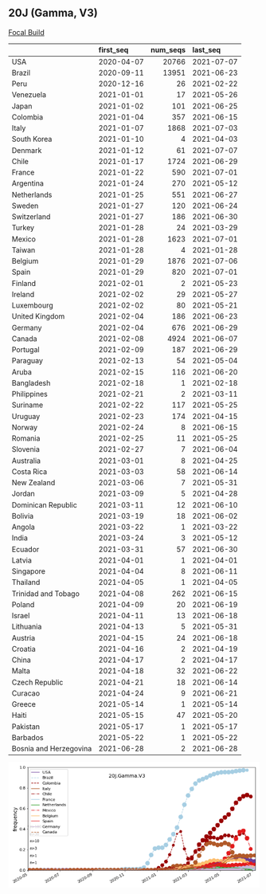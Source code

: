 

## 20J (Gamma, V3)
[Focal Build](https://nextstrain.org/groups/neherlab/ncov/20J.Gamma.V3)

|                        | first_seq   |   num_seqs | last_seq   |
|:-----------------------|:------------|-----------:|:-----------|
| USA                    | 2020-04-07  |      20766 | 2021-07-07 |
| Brazil                 | 2020-09-11  |      13951 | 2021-06-23 |
| Peru                   | 2020-12-16  |         26 | 2021-02-22 |
| Venezuela              | 2021-01-01  |         17 | 2021-05-26 |
| Japan                  | 2021-01-02  |        101 | 2021-06-25 |
| Colombia               | 2021-01-04  |        357 | 2021-06-15 |
| Italy                  | 2021-01-07  |       1868 | 2021-07-03 |
| South Korea            | 2021-01-10  |          4 | 2021-04-03 |
| Denmark                | 2021-01-12  |         61 | 2021-07-07 |
| Chile                  | 2021-01-17  |       1724 | 2021-06-29 |
| France                 | 2021-01-22  |        590 | 2021-07-01 |
| Argentina              | 2021-01-24  |        270 | 2021-05-12 |
| Netherlands            | 2021-01-25  |        551 | 2021-06-27 |
| Sweden                 | 2021-01-27  |        120 | 2021-06-24 |
| Switzerland            | 2021-01-27  |        186 | 2021-06-30 |
| Turkey                 | 2021-01-28  |         24 | 2021-03-29 |
| Mexico                 | 2021-01-28  |       1623 | 2021-07-01 |
| Taiwan                 | 2021-01-28  |          4 | 2021-01-28 |
| Belgium                | 2021-01-29  |       1876 | 2021-07-06 |
| Spain                  | 2021-01-29  |        820 | 2021-07-01 |
| Finland                | 2021-02-01  |          2 | 2021-05-23 |
| Ireland                | 2021-02-02  |         29 | 2021-05-27 |
| Luxembourg             | 2021-02-02  |         80 | 2021-05-21 |
| United Kingdom         | 2021-02-04  |        186 | 2021-06-23 |
| Germany                | 2021-02-04  |        676 | 2021-06-29 |
| Canada                 | 2021-02-08  |       4924 | 2021-06-07 |
| Portugal               | 2021-02-09  |        187 | 2021-06-29 |
| Paraguay               | 2021-02-13  |         54 | 2021-05-04 |
| Aruba                  | 2021-02-15  |        116 | 2021-06-20 |
| Bangladesh             | 2021-02-18  |          1 | 2021-02-18 |
| Philippines            | 2021-02-21  |          2 | 2021-03-11 |
| Suriname               | 2021-02-22  |        117 | 2021-05-25 |
| Uruguay                | 2021-02-23  |        174 | 2021-04-15 |
| Norway                 | 2021-02-24  |          8 | 2021-06-15 |
| Romania                | 2021-02-25  |         11 | 2021-05-25 |
| Slovenia               | 2021-02-27  |          7 | 2021-06-04 |
| Australia              | 2021-03-01  |          8 | 2021-04-25 |
| Costa Rica             | 2021-03-03  |         58 | 2021-06-14 |
| New Zealand            | 2021-03-06  |          7 | 2021-05-31 |
| Jordan                 | 2021-03-09  |          5 | 2021-04-28 |
| Dominican Republic     | 2021-03-11  |         12 | 2021-06-10 |
| Bolivia                | 2021-03-19  |         18 | 2021-06-02 |
| Angola                 | 2021-03-22  |          1 | 2021-03-22 |
| India                  | 2021-03-24  |          3 | 2021-05-12 |
| Ecuador                | 2021-03-31  |         57 | 2021-06-30 |
| Latvia                 | 2021-04-01  |          1 | 2021-04-01 |
| Singapore              | 2021-04-04  |          8 | 2021-06-11 |
| Thailand               | 2021-04-05  |          1 | 2021-04-05 |
| Trinidad and Tobago    | 2021-04-08  |        262 | 2021-06-15 |
| Poland                 | 2021-04-09  |         20 | 2021-06-19 |
| Israel                 | 2021-04-11  |         13 | 2021-06-18 |
| Lithuania              | 2021-04-13  |          5 | 2021-05-31 |
| Austria                | 2021-04-15  |         24 | 2021-06-18 |
| Croatia                | 2021-04-16  |          2 | 2021-04-19 |
| China                  | 2021-04-17  |          2 | 2021-04-17 |
| Malta                  | 2021-04-18  |         32 | 2021-06-22 |
| Czech Republic         | 2021-04-21  |         18 | 2021-06-14 |
| Curacao                | 2021-04-24  |          9 | 2021-06-21 |
| Greece                 | 2021-05-14  |          1 | 2021-05-14 |
| Haiti                  | 2021-05-15  |         47 | 2021-05-20 |
| Pakistan               | 2021-05-17  |          1 | 2021-05-17 |
| Barbados               | 2021-05-22  |          1 | 2021-05-22 |
| Bosnia and Herzegovina | 2021-06-28  |          2 | 2021-06-28 |

![Overall trends 20J.Gamma.V3](/overall_trends_figures/overall_trends_20J.Gamma.V3.png)